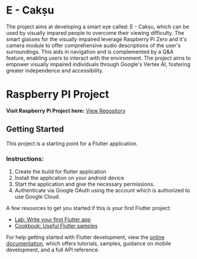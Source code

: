 # E - Cakṣu

The project aims at developing a smart eye called: E - Cakṣu, which can be used by visually impared people to overcome their viewing difficulty. The smart glasses for the visually impaired leverage Raspberry Pi Zero and it's camera module to offer comprehensive audio descriptions of the user's surroundings. This aids in navigation and is complemented by a Q&A feature, enabling users to interact with the environment. The project aims to empower visually impaired individuals through Google's Vertex AI, fostering greater independence and accessibility.

# Raspberry PI Project 

**Visit Raspberry Pi Project here:** [View Repository](https://github.com/Nihal4777/E-chaksu)


## Getting Started

This project is a starting point for a Flutter application.

### Instructions:
1. Create the build for flutter application
2. Install the application on your android device
3. Start the application and give the necessary permissions.
4. Authenticate via Google OAuth using the account which is authorized to use Google Cloud.



A few resources to get you started if this is your first Flutter project:

- [Lab: Write your first Flutter app](https://docs.flutter.dev/get-started/codelab)
- [Cookbook: Useful Flutter samples](https://docs.flutter.dev/cookbook)

For help getting started with Flutter development, view the
[online documentation](https://docs.flutter.dev/), which offers tutorials,
samples, guidance on mobile development, and a full API reference.
